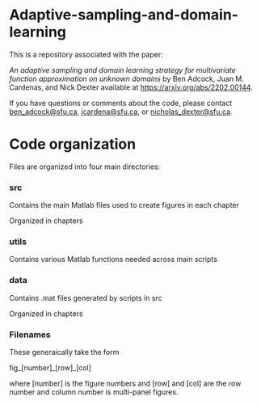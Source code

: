 # Adaptive-sampling-and-domain-learning
This is a repository associated with the paper:

_An adaptive sampling and domain learning strategy for multivariate function approximation on unknown domains_ by Ben Adcock, Juan M. Cardenas, and Nick Dexter available at https://arxiv.org/abs/2202.00144.

If you have questions or comments about the code, please contact [ben_adcock@sfu.ca](mailto:ben_adcock@sfu.ca?subject=[GitHub]%20Source%20Han%20Sans), [jcardena@sfu.ca](mailto:jcardena@sfu.ca?subject=[GitHub]%20Source%20Han%20Sans), or [nicholas_dexter@sfu.ca](mailto:nicholas_dexter@sfu.ca?subject=[GitHub]%20Source%20Han%20Sans).

# Code organization 
Files are organized into four main directories:

### src 
Contains the main Matlab files used to create figures in each chapter

Organized in chapters

### utils 
Contains various Matlab functions needed across main scripts

### data 
Contains .mat files generated by scripts in src

Organized in chapters

### Filenames

These generaically take the form 

fig_[number]\_[row]_[col]

where [number] is the figure numbers and [row] and [col] are the row number and column number is multi-panel figures.
